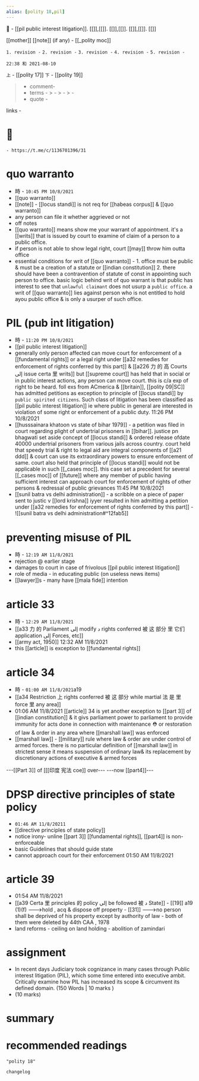 ```yaml
---
alias: [polity 18,pil]
---
```

🔖 - [[pil public interest litigation]]. [[]],[[]]. [[]],[[]]. [[]],[[]]. [[]]

[[mother]] [[note]] (if any) - [[_polity moc]]

`1. revision -`
`2. revision -`
`3. revision -`
`4. revision -`
`5. revision -`
		
`22:38 和 2021-08-10`

`上` - [[polity 17]]
`下` - [[polity 19]]

> - comment- 
> - terms - 
	> - 
	> - 
	> - 
> - quote - 

links - 

# 📎
	- https://t.me/c/1136701396/31

# quo warranto
- 時 - `10:45 PM 10/8/2021`
- [[quo warranto]]
- [[note]] - [[locus standi]] is not req for [[habeas corpus]] & [[quo warranto]]
- any person can file it whether aggrieved or not
- off notes
- [[quo warranto]] means show me your warrant of appointment. it's a [[writs]] that is issued by court to examine of claim of a person to a public office.
- if person is not able to show legal right, court [[may]] throw him outta office
- essential conditions for writ of [[quo warranto]] -
		1. office must be public & must be a creation of a statute or [[indian constitution]]
		2. there should have been a contravention of statute of const in appointing such person to office. basic logic behind writ of quo warrant is that public has interest to see that `unlawful claimant` does not usurp a `public office`. a writ of [[quo warranto]] lies against person who is not entitled to hold ayou public office & is only a usurper of such office.

# PIL (pub int litigation)
- 時 - `11:20 PM 10/8/2021`
- [[pil public interest litigation]]
- generally only person affected can move court for enforcement of a [[fundamental rights]] or a legal right under [[a32 remedies for enforcement of rights conferred by this part]] & [[a226 力 的 高 Courts إلى issue certa 里 writs]] but [[supreme court]] has held that in social or in public interest actions, any person can move court. this is c/a exp of right to be heard. foll exs from ACmerica & [[britain]], [[polity 09|SC]] has admitted petitions as exception to principle of [[locus standi]] by `public spirited citizens`. Such class of litigation has been classified as [[pil public interest litigation]] ie where public in general are interested in violation of some right or enforcement of a public duty. 11:26 PM 10/8/2021
- [[husssainara khatoon vs state of bihar 1979]]
		- a petition was filed in court regarding plight of undertrial prisoners in [[bihar]]. justice pn bhagwati set aside concept of [[locus standi]] & ordered release ofdate 40000 undertrial prisoners from various jails across country. court held that speedy trial & right to legal aid are integral components of [[a21 ddd]] & court can use its extraordinary powers to ensure enforcement of same. court also held that principle of [[locus standi]] would not be applicable in such [[_cases moc]]. this case set a precedent for several [[_cases moc]] of [[future]] where any member of public having sufficient interest can approach court for enforcement of rights of other persons & redressal of public grievances 11:45 PM 10/8/2021
- [[sunil batra vs delhi administration]]
		- a scribble on a piece of paper sent to justic v [[lord krishna]] iyyer resulted in him admitting a petition under [[a32 remedies for enforcement of rights conferred by this part]]
		- ![[sunil batra vs delhi administration#^12fab5]]

# preventing misuse of PIL
- 時 - `12:19 AM 11/8/2021`
- rejection @ earlier stage
- damages to court in case of frivolous [[pil public interest litigation]]
- role of media - in educating public (on useless news items)
- [[lawyer]]s - many have [[mala fide]] intention

# article 33
- 時 - `12:29 AM 11/8/2021`
- [[a33  力 的 Parliament إلى modify د rights conferred 被 这 部分 里 它们 application إلى Forces, etc]]
- [[army act, 1950]] 12:32 AM 11/8/2021
- this [[article]] is exception to [[fundamental rights]]

# article 34
- 時 - `01:00 AM 11/8/2021`a19
- [[a34 Restriction 上 rights conferred 被 这 部分 while martial 法 是 里 force 里 any area]]
- 01:06 AM 11/8/2021 [[article]] 34 is yet another exception to [[part 3]] of [[indian constitution]] & it givs parliament power to parliament to provide immunity for acts done in connection with maintenance ⛑ or restoration of law & order in any area where [[marshall law]] was enforced
- [[marshall law]] - [[military]] rule where law & order are under control of armed forces. there is no particular definition of [[marshall law]] in strictest sense it means suspension of ordinary law& its replacement by discretionary actions of executive & armed forces

---[[Part 3]] of [[[印度  宪法 coe]] over---
---now [[part4]]---

# DPSP directive principles of state policy
- `01:46 AM 11/8/20211`
- [[directive principles of state policy]]
- notice irony- unline [[part 3]] [[fundamental rights]], [[part4]] is non-enforceable
- basic Guidelines that should guide state
- cannot approach court for their enforcement 01:50 AM 11/8/2021

# article 39
- 01:54 AM 11/8/2021
- [[a39 Certa 里 principles 的 policy إلى be followed 被 د State]]
		- [[19]] a19 (1)(f) --->hold , acq & dispose off property
		- [[31]] --->no person shall be deprived of his property except by authority of law
		- both of them were deleted by 44th CAA , 1978
- land reforms
		- ceiling on land holding
		- abolition of zamindari

# assignment
- In recent days Judiciary took cognizance in many cases through Public interest litigation (PIL), which some time entered into executive ambit. Critically examine how PIL has increased its scope & circumvent its defined domain. (150 Words | 10 marks )
- (10 marks)
# summary

# recommended readings
```query
"polity 18"
```

```plain
changelog

```